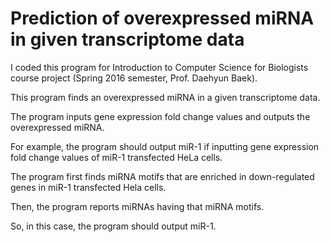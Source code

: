 # Prediction of overexpressed miRNA in given transcriptome data

I coded this program for Introduction to Computer Science for Biologists course project (Spring 2016 semester, Prof. Daehyun Baek).

This program finds an overexpressed miRNA in a given transcriptome data.

The program inputs gene expression fold change values and outputs the overexpressed miRNA.


For example, the program should output miR-1 if inputting gene expression fold change values of miR-1 transfected HeLa cells.

The program first finds miRNA motifs that are enriched in down-regulated genes in miR-1 transfected Hela cells.

Then, the program reports miRNAs having that miRNA motifs.

So, in this case, the program should output miR-1.
